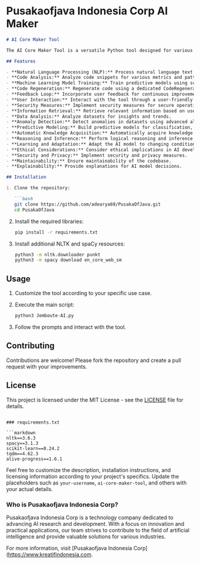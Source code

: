 # Pusakaofjava Indonesia Corp AI Maker

```markdown
# AI Core Maker Tool

The AI Core Maker Tool is a versatile Python tool designed for various artificial intelligence tasks. It integrates natural language processing (NLP), code analysis, machine learning model training, code regeneration, user interaction, and many other functionalities to facilitate the development and deployment of AI models.

## Features

- **Natural Language Processing (NLP):** Process natural language text using the powerful spaCy library.
- **Code Analysis:** Analyze code snippets for various metrics and patterns.
- **Machine Learning Model Training:** Train predictive models using scikit-learn.
- **Code Regeneration:** Regenerate code using a dedicated CodeRegenerator module.
- **Feedback Loop:** Incorporate user feedback for continuous improvement.
- **User Interaction:** Interact with the tool through a user-friendly interface.
- **Security Measures:** Implement security measures for secure operations.
- **Information Retrieval:** Retrieve relevant information based on user queries.
- **Data Analysis:** Analyze datasets for insights and trends.
- **Anomaly Detection:** Detect anomalies in datasets using advanced algorithms.
- **Predictive Modeling:** Build predictive models for classification, regression, and generation.
- **Automatic Knowledge Acquisition:** Automatically acquire knowledge to update the tool's knowledge base.
- **Reasoning and Inference:** Perform logical reasoning and inference tasks.
- **Learning and Adaptation:** Adapt the AI model to changing conditions.
- **Ethical Considerations:** Consider ethical implications in AI development.
- **Security and Privacy:** Implement security and privacy measures.
- **Maintainability:** Ensure maintainability of the codebase.
- **Explainability:** Provide explanations for AI model decisions.

## Installation

1. Clone the repository:

   ```bash
   git clone https://github.com/adearya69/PusakaOfJava.git
   cd PusakaOfJava
   ```

2. Install the required libraries:

   ```bash
   pip install -r requirements.txt
   ```

3. Install additional NLTK and spaCy resources:

   ```bash
   python3 -m nltk.downloader punkt
   python3 -m spacy download en_core_web_sm
   ```

## Usage

1. Customize the tool according to your specific use case.
2. Execute the main script:

   ```bash
   python3 Jemboute-AI.py
   ```

3. Follow the prompts and interact with the tool.

## Contributing

Contributions are welcome! Please fork the repository and create a pull request with your improvements.

## License

This project is licensed under the MIT License - see the [LICENSE](LICENSE) file for details.
```

### requirements.txt

```markdown
nltk==3.6.3
spacy==3.1.3
scikit-learn==0.24.2
tqdm==4.62.3
alive-progress==1.6.1
```

Feel free to customize the description, installation instructions, and licensing information according to your project's specifics. Update the placeholders such as `your-username`, `ai-core-maker-tool`, and others with your actual details.

### Who is Pusakaofjava Indonesia Corp?
Pusakaofjava Indonesia Corp is a technology company dedicated to advancing AI research and development. With a focus on innovation and practical applications, our team strives to contribute to the field of artificial intelligence and provide valuable solutions for various industries.

For more information, visit [Pusakaofjava Indonesia Corp](https://www.kreatifindonesia.com.

